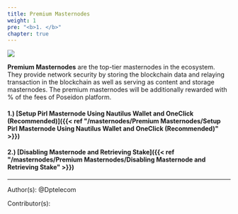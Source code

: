 ```yaml
---
title: Premium Masternodes
weight: 1
pre: "<b>1. </b>"
chapter: true
---
```



![](/masternodes/images/masternodes.jpg)

**Premium Masternodes** are the top-tier masternodes in the ecosystem. 
They provide network security by storing the blockchain data and relaying transaction in the blockchain as well as serving as content and storage masternodes. 
The premium masternodes will be additionally rewarded with
% of the fees of Poseidon platform.


#### 1.) [Setup Pirl Masternode Using Nautilus Wallet and OneClick (Recommended)]({{< ref "/masternodes/Premium Masternodes/Setup Pirl Masternode Using Nautilus Wallet and OneClick (Recommended)" >}})
#### 2.) [Disabling Masternode and Retrieving Stake]({{< ref "/masternodes/Premium Masternodes/Disabling Masternode and Retrieving Stake" >}})






---
Author(s):
@Dptelecom


Contributor(s):
